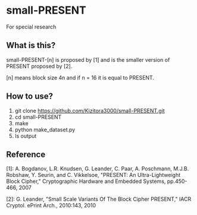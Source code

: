 # small-PRESENT
For special research

## What is this?

small-PRESENT-[n] is proposed by [1] and is the smaller version of PRESENT proposed by [2]. 

[n] means block size 4n and if n = 16 it is equal to PRESENT.

## How to use?

1. git clone https://github.com/Kizitora3000/small-PRESENT.git
2. cd small-PRESENT
3. make
4. python make_dataset.py
5. ls output

## Reference

\[1]: A. Bogdanov, L.R. Knudsen, G. Leander, C. Paar, A. Poschmann, M.J.B. Robshaw, Y. Seurin, and C. Vikkelsoe, "PRESENT: An Ultra-Lightweight Block Cipher," Cryptographic Hardware and Embedded Systems, pp.450-466, 2007

\[2]: G. Leander, "Small Scale Variants Of The Block Cipher PRESENT," IACR Cryptol. ePrint Arch., 2010:143, 2010
